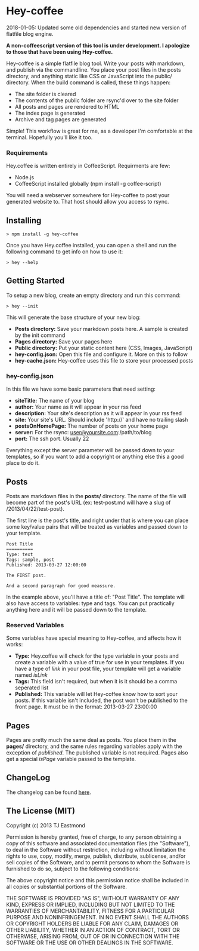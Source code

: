 # Hey-coffee

2018-01-05: Updated some old dependencies and started new version of flatfile blog engine.

**A non-coffeescript version of this tool is under development. I apologize to those that have been using Hey-coffee.**

Hey-coffee is a simple flatfile blog tool. Write your posts with markdown, and publish via the commandline. You place your post files in the posts directory, and anything static like CSS or JavaScript into the public/ directory. When the build command is called, these things happen:

* The site folder is cleared
* The contents of the public folder are rsync'd over to the site folder
* All posts and pages are rendered to HTML
* The index page is generated
* Archive and tag pages are generated

Simple! This workflow is great for me, as a developer I'm comfortable at the terminal. Hopefully you'll like it too.

### Requirements

Hey.coffee is written entirely in CoffeeScript. Requirments are few:

- Node.js
- CoffeeScript installed globally (npm install -g coffee-script)

You will need a webserver somewhere for Hey-coffee to post your generated website to. That host should allow you access to rsync.

## Installing

	> npm install -g hey-coffee

Once you have Hey.coffee installed, you can open a shell and run the following command to get info on how to use it:

	> hey --help

## Getting Started

To setup a new blog, create an empty directory and run this command:

	> hey --init

This will generate the base structure of your new blog:

- **Posts directory:** Save your markdown posts here. A sample is created by the init command
- **Pages directory:** Save your pages here
- **Public directory:** Put your static content here (CSS, Images, JavaScript)
- **hey-config.json:** Open this file and configure it. More on this to follow
- **hey-cache.json:** Hey-coffee uses this file to store your processed posts

### hey-config.json

In this file we have some basic parameters that need setting:

- **siteTitle:** The name of your blog
- **author:** Your name as it will appear in your rss feed
- **description:** Your site's description as it will appear in your rss feed
- **site:** Your site's URL. Should include 'http://' and have no trailing slash
- **postsOnHomePage:** The number of posts on your home page
- **server:** For the rsync: user@yoursite.com:/path/to/blog
- **port:** The ssh port. Usually 22

Everything except the server parameter will be passed down to your templates, so if you want to add a copyright or anything else this a good place to do it.

## Posts

Posts are markdown files in the **posts/** directory. The name of the file will become part of the post's URL (ex: test-post.md will have a slug of /2013/04/22/test-post).

The first line is the post's title, and right under that is where you can place some key/value pairs that will be treated as variables and passed down to your template.

	Post Title
	==========
	Type: text
	Tags: sample, post
	Published: 2013-03-27 12:00:00

	The FIRST post.

	And a second paragraph for good meassure.

In the example above, you'll have a title of: "Post Title". The template will also have access to variables: type and tags. You can put practically anything here and it will be passed down to the template.

### Reserved Variables

Some variables have special meaning to Hey-coffee, and affects how it works:

- **Type:**  Hey.coffee will check for the type variable in your posts and create a variable with a value of true for use in your templates. If you have a type of *link* in your post file, your template will get a variable named *isLink*
- **Tags:** This field isn't required, but when it is it should be a comma seperated list
- **Published:** This variable will let Hey-coffee know how to sort your posts. If this variable isn't included, the post won't be published to the front page. It must be in the format: 2013-03-27 23:00:00

## Pages

Pages are pretty much the same deal as posts. You place them in the **pages/** directory, and the same rules regarding variables apply with the exception of *published*. The published variable is not required. Pages also get a special _isPage_ variable passed to the template.

## ChangeLog

The changelog can be found [here](https://github.com/tjeastmond/hey-coffee/blob/master/CHANGELOG.md).

## The License (MIT)
Copyright (c) 2013 TJ Eastmond

Permission is hereby granted, free of charge, to any person obtaining a copy of this software and associated documentation files (the "Software"), to deal in the Software without restriction, including without limitation the rights to use, copy, modify, merge, publish, distribute, sublicense, and/or sell copies of the Software, and to permit persons to whom the Software is furnished to do so, subject to the following conditions:

The above copyright notice and this permission notice shall be included in all copies or substantial portions of the Software.

THE SOFTWARE IS PROVIDED "AS IS", WITHOUT WARRANTY OF ANY KIND, EXPRESS OR IMPLIED, INCLUDING BUT NOT LIMITED TO THE WARRANTIES OF MERCHANTABILITY, FITNESS FOR A PARTICULAR PURPOSE AND NONINFRINGEMENT. IN NO EVENT SHALL THE AUTHORS OR COPYRIGHT HOLDERS BE LIABLE FOR ANY CLAIM, DAMAGES OR OTHER LIABILITY, WHETHER IN AN ACTION OF CONTRACT, TORT OR OTHERWISE, ARISING FROM, OUT OF OR IN CONNECTION WITH THE SOFTWARE OR THE USE OR OTHER DEALINGS IN THE SOFTWARE.